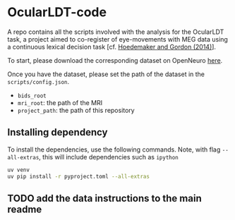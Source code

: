 OcularLDT-code
=====

A repo contains all the scripts involved with the analysis for the OcularLDT task, a project aimed to co-register of eye-movements with MEG data using a continuous lexical decision task [cf. [Hoedemaker and Gordon (2014)](https://www.ncbi.nlm.nih.gov/pmc/articles/PMC4244277/)].


To start, please download the corresponding dataset on OpenNeuro [here](https://openneuro.org/datasets/ds002312).

Once you have the dataset, please set the path of the dataset in the `scripts/config.json`.
- `bids_root`
- `mri_root`: the path of the MRI
- `project_path`: the path of this repository

## Installing dependency

To install the dependencies, use the following commands. Note, with flag `--all-extras`, this will include dependencies such as `ipython`

```bash
uv venv
uv pip install -r pyproject.toml --all-extras
```

## TODO add the data instructions to the main readme